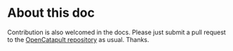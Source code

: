 # About this doc

Contribution is also welcomed in the docs. Please just submit a pull request to the [OpenCatapult repository](https://github.com/Polyrific-Inc/OpenCatapult) as usual. Thanks.

